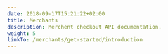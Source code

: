 ```yaml
---
date: 2018-09-17T15:21:22+02:00
title: Merchants
description: Merchent checkout API documentation.
weight: 5
linkTo: /merchants/get-started/introduction
---
```

